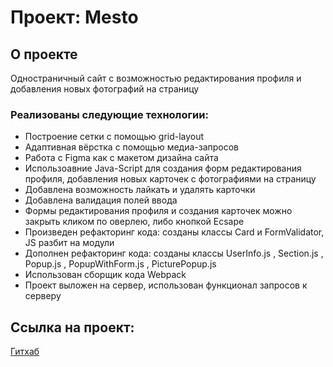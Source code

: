 # Проект: Mesto

## О проекте

Одностраничный сайт с возможностью редактирования профиля и добавления новых фотографий на страницу

### Реализованы следующие технологии:

- Построение сетки с помощью grid-layout
- Адаптивная вёрстка с помощью медиа-запросов
- Работа с Figma как с макетом дизайна сайта
- Использоавние Java-Script для создания форм редактирования профиля, добавления новых карточек с фотографиями на страницу
- Добавлена возможность лайкать и удалять карточки
- Добавлена валидация полей ввода
- Формы редактирования профиля и создания карточек можно закрыть кликом по оверлею, либо кнопкой Ecsape
- Произведен рефакторинг кода: созданы классы Card и FormValidator, JS разбит на модули
- Дополнен рефакторинг кода: созданы классы UserInfo.js , Section.js , Popup.js , PopupWithForm.js , PicturePopup.js
- Использован сборщик кода Webpack
- Проект выложен на сервер, использован функционал запросов к серверу

## Ссылка на проект:

[Гитхаб](https://kotovfedor.github.io/mesto/index.html)
